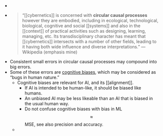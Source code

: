 -
- > “[[cybernetics]] is concerned with **circular causal processes** however they are embodied, including in ecological, technological, biological, cognitive and social [[systems]] and also in the [[context]] of practical activities such as designing, learning, managing, etc. Its transdisciplinary character has meant that [[cybernetics]] intersects with a number of other fields, leading to it having both wide influence and diverse interpretations.” — Wikipedia (emphasis mine)
- Consistent small errors in circular causal processes may compound into big errors.
- Some of these errors are [cognitive biases]([[bias]]), which may be considered as “bugs in human nature.”
	- Cognitive biases are relevant for AI, and its [[alignment]].
	  * If AI is intended to be human-like, it should be biased like humans.
	  * An unbiased AI may be less likeable than an AI that is biased in the usual human way.
	  * Do not confuse cognitive biases with bias in ML $$\approx$$ MSE, see also precision and accuracy.
	-